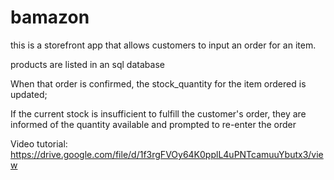 # bamazon

this is a storefront app that allows customers to input an order for an item. 

products are listed in an sql database

When that order is confirmed, the stock_quantity for the item ordered is updated;

If the current stock is insufficient to fulfill the customer's order, they are informed of
the quantity available and prompted to re-enter the order

Video tutorial: https://drive.google.com/file/d/1f3rgFVOy64K0pplL4uPNTcamuuYbutx3/view